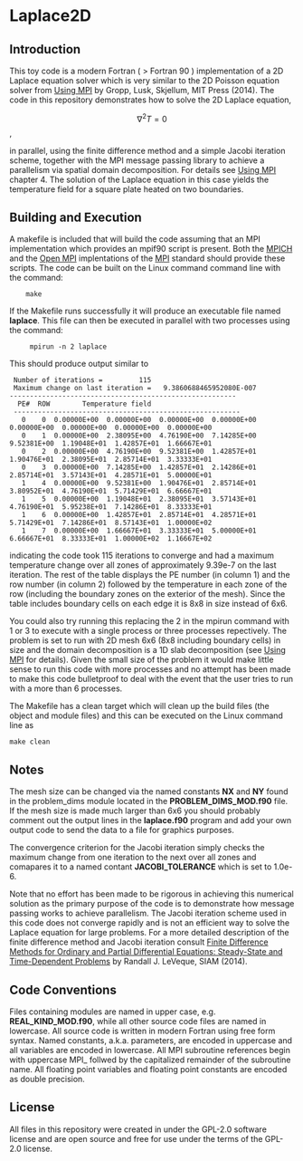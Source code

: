 # Laplace2D

## Introduction
This toy code is a modern Fortran ( > Fortran 90  ) implementation of a 2D Laplace equation solver which is very similar 
to the 2D Poisson equation solver from [Using MPI](https://wgropp.cs.illinois.edu/usingmpiweb/) by Gropp, 
Lusk, Skjellum, MIT Press (2014). The code in this repository demonstrates  how to solve the 
2D Laplace equation,

$$\nabla^2 T = 0$$ ,

in parallel, using the finite difference method and a simple Jacobi iteration scheme, 
together with the MPI message passing library to achieve a parallelism via spatial domain decomposition.   For 
details see  [Using MPI](https://wgropp.cs.illinois.edu/usingmpiweb/) chapter 4.  The solution of the 
Laplace equation in this case yields the temperature field for a square plate heated on two boundaries.  

## Building and Execution
A makefile is included that will build the code assuming that an MPI implementation which 
provides an mpif90 script is present.    Both the [MPICH](https://www.mpich.org) and the
[Open MPI](https://www.open-mpi.org/) implentations of the [MPI](https://www.mpi-forum.org/) standard should 
provide these scripts.  The code can be built on the Linux command command line with the command: 

        make

If the Makefile runs successfully it will produce an executable file named **laplace**.   This file 
can then be executed in parallel with two processes using the command:

         mpirun -n 2 laplace

This should produce output similar to
```
 Number of iterations =         115
 Maximum change on last iteration =   9.3860688465952080E-007
--------------------------------------------------------
  PE#  ROW        Temperature field
 --------------------------------------------------------
   0    0  0.00000E+00  0.00000E+00  0.00000E+00  0.00000E+00  0.00000E+00  0.00000E+00  0.00000E+00  0.00000E+00
   0    1  0.00000E+00  2.38095E+00  4.76190E+00  7.14285E+00  9.52381E+00  1.19048E+01  1.42857E+01  1.66667E+01
   0    2  0.00000E+00  4.76190E+00  9.52381E+00  1.42857E+01  1.90476E+01  2.38095E+01  2.85714E+01  3.33333E+01
   0    3  0.00000E+00  7.14285E+00  1.42857E+01  2.14286E+01  2.85714E+01  3.57143E+01  4.28571E+01  5.00000E+01
   1    4  0.00000E+00  9.52381E+00  1.90476E+01  2.85714E+01  3.80952E+01  4.76190E+01  5.71429E+01  6.66667E+01
   1    5  0.00000E+00  1.19048E+01  2.38095E+01  3.57143E+01  4.76190E+01  5.95238E+01  7.14286E+01  8.33333E+01
   1    6  0.00000E+00  1.42857E+01  2.85714E+01  4.28571E+01  5.71429E+01  7.14286E+01  8.57143E+01  1.00000E+02
   1    7  0.00000E+00  1.66667E+01  3.33333E+01  5.00000E+01  6.66667E+01  8.33333E+01  1.00000E+02  1.16667E+02
```
indicating the code took 115 iterations to converge and had a maximum temperature change over 
all zones of approximately 9.39e-7 on the last iteration.   The rest of the table displays 
the PE number (in column 1) and the row number (in column 2) followed by the temperature in each 
zone of the row (including the boundary zones on the exterior of the mesh).   Since the table includes 
boundary cells on each edge it is 8x8 in size instead of 6x6.

You could also try running this replacing the 2 in the mpirun command with 1 or 3 to execute 
with a single process or three processes repectively. The problem is set to run with 2D 
mesh 6x6 (8x8 including boundary cells) in size and the domain decomposition is a 1D slab decomposition (see 
[Using MPI](https://wgropp.cs.illinois.edu/usingmpiweb/) for details).    Given the small size 
of the problem it would make little sense to run this code with more processes and no attempt has 
been made  to make this  code bulletproof to deal with the event that the user tries to run with 
a more than 6 processes.     

The Makefile has a clean target which will clean up the build files (the object and module files)
and this can be executed on the Linux command line as

    make clean

## Notes
The mesh size can be changed via the named constants **NX** and **NY** found in the problem_dims 
module located in the **PROBLEM_DIMS_MOD.f90** file.    If the mesh size is made much larger 
than 6x6 you should probably comment out the output lines in the **laplace.f90** program and add 
your own output code to send the data to a file for graphics purposes.

The convergence criterion for the Jacobi iteration simply checks the maximum change from one iteration
to the next over all zones and comapares it to a named contant **JACOBI_TOLERANCE** which is set to 1.0e-6.

Note that no effort has been made to be rigorous in achieving this numerical
solution as the primary purpose of the code is to demonstrate how message passing works to achieve 
parallelism.   The Jacobi iteration scheme used in this code does not converge rapidly and
is not an efficient way to solve the Laplace equation for large problems.   For a more detailed 
description of the finite difference method and Jacobi iteration consult 
[Finite Difference Methods for 
Ordinary and Partial Differential Equations: Steady-State and Time-Dependent Problems](https://faculty.washington.edu/rjl/fdmbook/) 
by Randall J. LeVeque, SIAM (2014).

## Code Conventions

Files containing modules are named in upper case, e.g. **REAL_KIND_MOD.f90**, while all other
source code files are named in lowercase.   All source code is written in modern Fortran
using free form syntax.     Named constants, a.k.a. parameters, are encoded in uppercase 
and all variables are encoded in lowercase.   All MPI subroutine references begin with
uppercase MPI_ follwed by the capitalized remainder of the subroutine name.   All 
floating point variables and floating point constants are encoded as double precision.

## License
  All files in this repository were created in under the GPL-2.0 software license and are open source 
  and free for use under the terms of the GPL-2.0 license.
  

